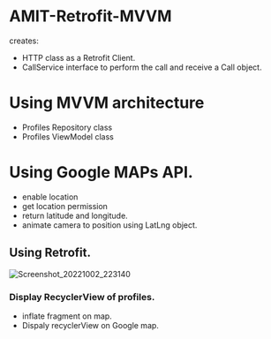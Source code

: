 # AMIT-Retrofit-MVVM
creates: 
- HTTP class as a Retrofit Client.
- CallService interface to perform the call and receive a Call object.
# Using MVVM architecture
- Profiles Repository class
- Profiles ViewModel class
# Using Google MAPs API.
- enable location
- get location permission
- return latitude and longitude.
- animate camera to position using LatLng object.
## Using Retrofit.
![Screenshot_20221002_223140](https://user-images.githubusercontent.com/16711483/193477206-549d0770-b98e-4a38-b246-a756e6a4783d.png)
### Display RecyclerView of profiles.
- inflate fragment on map.
- Dispaly recyclerView on Google map.

